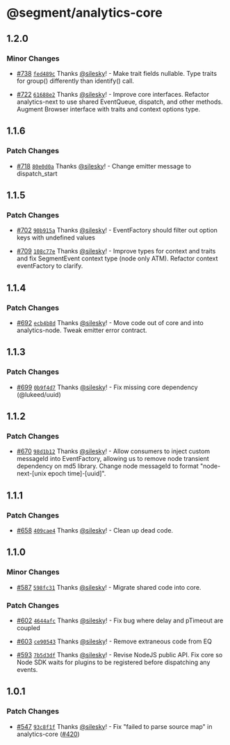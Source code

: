 # @segment/analytics-core

## 1.2.0

### Minor Changes

- [#738](https://github.com/segmentio/analytics-next/pull/738) [`fed489c`](https://github.com/segmentio/analytics-next/commit/fed489cbf2e5b4c0f8423453e24831ec5dcdd7ce) Thanks [@silesky](https://github.com/silesky)! - Make trait fields nullable. Type traits for group() differently than identify() call.

* [#722](https://github.com/segmentio/analytics-next/pull/722) [`61688e2`](https://github.com/segmentio/analytics-next/commit/61688e251ad2f60dae4cfd65cf59401c29ec66bd) Thanks [@silesky](https://github.com/silesky)! - Improve core interfaces. Refactor analytics-next to use shared EventQueue, dispatch, and other methods.
  Augment Browser interface with traits and context options type.

## 1.1.6

### Patch Changes

- [#718](https://github.com/segmentio/analytics-next/pull/718) [`80e0d0a`](https://github.com/segmentio/analytics-next/commit/80e0d0a7d074422654cbebe0c3edb90e1d42ad62) Thanks [@silesky](https://github.com/silesky)! - Change emitter message to dispatch_start

## 1.1.5

### Patch Changes

- [#702](https://github.com/segmentio/analytics-next/pull/702) [`90b915a`](https://github.com/segmentio/analytics-next/commit/90b915ac3447d76673e98661c54bf5a0ced2a555) Thanks [@silesky](https://github.com/silesky)! - EventFactory should filter out option keys with undefined values

* [#709](https://github.com/segmentio/analytics-next/pull/709) [`108c77e`](https://github.com/segmentio/analytics-next/commit/108c77e81a4e9d2a64eb56e78f707ae6c2ea6ed2) Thanks [@silesky](https://github.com/silesky)! - Improve types for context and traits and fix SegmentEvent context type (node only ATM). Refactor context eventFactory to clarify.

## 1.1.4

### Patch Changes

- [#692](https://github.com/segmentio/analytics-next/pull/692) [`ecb4b8d`](https://github.com/segmentio/analytics-next/commit/ecb4b8db0194e06a3ee3c8cae57d4f327d15dc02) Thanks [@silesky](https://github.com/silesky)! - Move code out of core and into analytics-node. Tweak emitter error contract.

## 1.1.3

### Patch Changes

- [#699](https://github.com/segmentio/analytics-next/pull/699) [`0b9f4d7`](https://github.com/segmentio/analytics-next/commit/0b9f4d7e82662f7d5fda3590e93b10b3fd2e9833) Thanks [@silesky](https://github.com/silesky)! - Fix missing core dependency (@lukeed/uuid)

## 1.1.2

### Patch Changes

- [#670](https://github.com/segmentio/analytics-next/pull/670) [`98d1b12`](https://github.com/segmentio/analytics-next/commit/98d1b127082f5fc7904980a561220c64c26edff3) Thanks [@silesky](https://github.com/silesky)! - Allow consumers to inject custom messageId into EventFactory, allowing us to remove node transient dependency on md5 library. Change node messageId to format "node-next-[unix epoch time]-[uuid]".

## 1.1.1

### Patch Changes

- [#658](https://github.com/segmentio/analytics-next/pull/658) [`409cae4`](https://github.com/segmentio/analytics-next/commit/409cae4b9ac404277aa44bab7428186129b42a35) Thanks [@silesky](https://github.com/silesky)! - Clean up dead code.

## 1.1.0

### Minor Changes

- [#587](https://github.com/segmentio/analytics-next/pull/587) [`598fc31`](https://github.com/segmentio/analytics-next/commit/598fc318a457ac6e5b04d04406f8d836d83763a4) Thanks [@silesky](https://github.com/silesky)! - Migrate shared code into core.

### Patch Changes

- [#602](https://github.com/segmentio/analytics-next/pull/602) [`4644afc`](https://github.com/segmentio/analytics-next/commit/4644afc5be2dac90465e16a485ef5c34ff694da3) Thanks [@silesky](https://github.com/silesky)! - Fix bug where delay and pTimeout are coupled

* [#603](https://github.com/segmentio/analytics-next/pull/603) [`ce90543`](https://github.com/segmentio/analytics-next/commit/ce905439355c1cbd306535600bf356710be147de) Thanks [@silesky](https://github.com/silesky)! - Remove extraneous code from EQ

- [#593](https://github.com/segmentio/analytics-next/pull/593) [`7b5d3df`](https://github.com/segmentio/analytics-next/commit/7b5d3df8d7d8e479d1dda4557297baedb3cdcf6f) Thanks [@silesky](https://github.com/silesky)! - Revise NodeJS public API. Fix core so Node SDK waits for plugins to be registered before dispatching any events.

## 1.0.1

### Patch Changes

- [#547](https://github.com/segmentio/analytics-next/pull/547) [`93c8f1f`](https://github.com/segmentio/analytics-next/commit/93c8f1f7dabe6fca5bd0f8f9f0cc0c0e14cd2128) Thanks [@silesky](https://github.com/silesky)! - Fix "failed to parse source map" in analytics-core ([#420](https://github.com/segmentio/analytics-next/issues/420))
